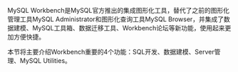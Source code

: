 

MySQL Workbench是MySQL官方推出的集成图形化工具，替代了之前的图形化管理工具MySQL Administrator和图形化查询工具MySQL Browser，并集成了数据建模、MySQL工具箱、数据迁移工具、Workbench论坛等新功能，使用起来更加方便快捷。

本节将主要介绍Workbench重要的4个功能：SQL开发、数据建模、Server管理、MySQL Utilities。



